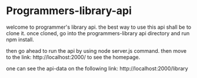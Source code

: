 # Programmers-library-api

welcome to programmer's library api.
the best way to use this api shall be to clone it.
once cloned, go into the programmers-library api directory and run npm install.

then go ahead to run the api by using node server.js command.
then move to the link: http://localhost:2000/ to see the homepage.

one can see the api-data on the following link: http://localhost:2000/library

